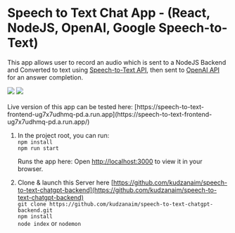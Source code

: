 # Speech to Text Chat App - (React, NodeJS, OpenAI, Google Speech-to-Text)
This app allows user to record an audio which is sent to a NodeJS Backend and Converted to text using [Speech-to-Text API](https://cloud.google.com/speech-to-text), then sent to [OpenAI API](https://platform.openai.com/docs/api-reference/chat/create) for an answer completion.

<div dir="auto">
  <img src="https://img.shields.io/badge/node.js-6DA55F?style=for-the-badge&logo=node.js&logoColor=white" style="max-width: 100%;">
	<img src="https://img.shields.io/badge/react-%2320232a.svg?style=for-the-badge&logo=react&logoColor=%2361DAFB" style="max-width: 100%;">
</div>
<br>
Live version of this app can be tested here: [https://speech-to-text-frontend-ug7x7udhmq-pd.a.run.app](https://speech-to-text-frontend-ug7x7udhmq-pd.a.run.app/)

1. In the project root, you can run:<br>
    `npm install`<br>
     `npm run start`

    Runs the app here: Open [http://localhost:3000](http://localhost:3000) to view it in your browser.

2. Clone & launch this Server here [https://github.com/kudzanaim/speech-to-text-chatgpt-backend](https://github.com/kudzanaim/speech-to-text-chatgpt-backend)
    <br>`git clone https://github.com/kudzanaim/speech-to-text-chatgpt-backend.git`<br>
    `npm install`<br>
    `node index` or `nodemon`
   
